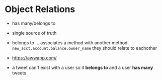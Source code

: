 # Object Relations

  * has many/belongs to
  * single source of truth

  * belongs to ... associates a method with another method
    ```new_acct.account.balance.owner_name``` they should relate to eachother

  * https://awwapp.com/

  * a tweet can't exist with a user so it **belongs to** and a user **has many** tweets
